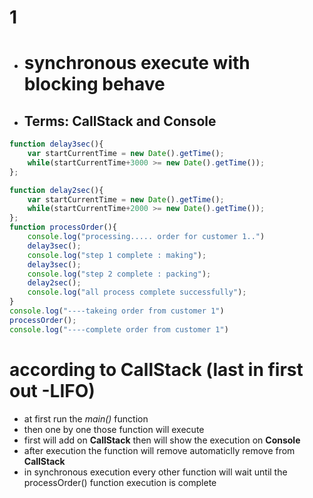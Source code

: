 # 1 
- # synchronous execute with blocking behave
- ## Terms:  CallStack and Console

```js
function delay3sec(){
    var startCurrentTime = new Date().getTime();
    while(startCurrentTime+3000 >= new Date().getTime());
};

function delay2sec(){
    var startCurrentTime = new Date().getTime();
    while(startCurrentTime+2000 >= new Date().getTime());
};
function processOrder(){
    console.log("processing..... order for customer 1..")
    delay3sec();
    console.log("step 1 complete : making");
    delay3sec();
    console.log("step 2 complete : packing");
    delay2sec();
    console.log("all process complete successfully");  
}
console.log("----takeing order from customer 1")
processOrder();
console.log("----complete order from customer 1")
 ```
 # according to CallStack (last in first out -LIFO)
 - at first run the _main()_ function
 - then one by one those function will execute
 - first will add on __CallStack__ then will show the execution on __Console__
 - after execution the function will remove automaticlly remove from __CallStack__
 - in synchronous execution every other function will wait until the processOrder() function execution is complete 
